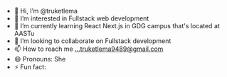 - 👋 Hi, I’m @truketlema
- 👀 I’m interested in Fullstack web development
- 🌱 I’m currently learning React Next.js in GDG campus that's located at AASTu
- 💞️ I’m looking to collaborate on Fullstack development
- 📫 How to reach me ...truketlema9489@gmail.com
-  😄 Pronouns: She
- ⚡ Fun fact: 

<!---
truketlema/truketlema is a ✨ special ✨ repository because its `README.md` (this file) appears on your GitHub profile.
You can click the Preview link to take a look at your changes.
--->
